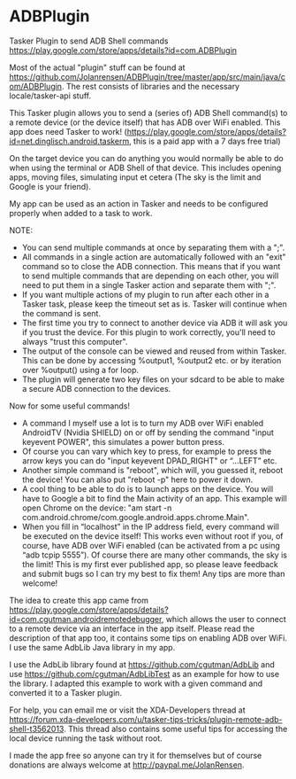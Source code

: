 # ADBPlugin
Tasker Plugin to send ADB Shell commands
https://play.google.com/store/apps/details?id=com.ADBPlugin

Most of the actual "plugin" stuff can be found at https://github.com/Jolanrensen/ADBPlugin/tree/master/app/src/main/java/com/ADBPlugin. The rest consists of libraries and the necessary locale/tasker-api stuff.

This Tasker plugin allows you to send a (series of) ADB Shell command(s) to a remote device (or the device itself) that has ADB over WiFi enabled. This app does need Tasker to work! (https://play.google.com/store/apps/details?id=net.dinglisch.android.taskerm, this is a paid app with a 7 days free trial)

On the target device you can do anything you would normally be able to do when using the terminal or ADB Shell of that device. This includes opening apps, moving files, simulating input et cetera (The sky is the limit and Google is your friend).

My app can be used as an action in Tasker and needs to be configured properly when added to a task to work.

NOTE: 
-	You can send multiple commands at once by separating them with a ";". 
-	All commands in a single action are automatically followed with an "exit" command so to close the ADB connection. This means that if you want to send multiple commands that are depending on each other, you will need to put them in a single Tasker action and separate them with ";".
-	If you want multiple actions of my plugin to run after each other in a Tasker task, please keep the timeout set as is. Tasker will continue when the command is sent.
-	The first time you try to connect to another device via ADB it will ask you if you trust the device. For this plugin to work correctly, you'll need to always "trust this computer".
-	The output of the console can be viewed and reused from within Tasker. This can be done by accessing %output1, %output2 etc. or by iteration over %output() using a for loop. 
-	The plugin will generate two key files on your sdcard to be able to make a secure ADB connection to the devices.

Now for some useful commands! 
-	A command I myself use a lot is to turn my ADB over WiFi enabled AndroidTV (Nvidia SHIELD) on or off by sending the command "input keyevent POWER", this simulates a power button press.
-	Of course you can vary which key to press, for example to press the arrow keys you can do "input keyevent DPAD_RIGHT" or “…LEFT” etc.
-	Another simple command is "reboot", which will, you guessed it, reboot the device! You can also put "reboot -p" here to power it down.
-	A cool thing to be able to do is to launch apps on the device. You will have to Google a bit to find the Main activity of an app. This example will open Chrome on the device: "am start -n com.android.chrome/com.google.android.apps.chrome.Main".
-	When you fill in “localhost” in the IP address field, every command will be executed on the device itself! This works even without root if you, of course, have ADB over WiFi enabled (can be activated from a pc using “adb tcpip 5555”).
Of course there are many other commands, the sky is the limit!
This is my first ever published app, so please leave feedback and submit bugs so I can try my best to fix them! Any tips are more than welcome!

The idea to create this app came from https://play.google.com/store/apps/details?id=com.cgutman.androidremotedebugger, which allows the user to connect to a remote device via an interface in the app itself. Please read the description of that app too, it contains some tips on enabling ADB over WiFi. I use the same AdbLib Java library in my app.

I use the AdbLib library found at https://github.com/cgutman/AdbLib and use https://github.com/cgutman/AdbLibTest as an example for how to use the library. I adapted this example to work with a given command and converted it to a Tasker plugin.

For help, you can email me or visit the XDA-Developers thread at https://forum.xda-developers.com/u/tasker-tips-tricks/plugin-remote-adb-shell-t3562013. This thread also contains some useful tips for accessing the local device running the task without root.

I made the app free so anyone can try it for themselves but of course donations are always welcome at http://paypal.me/JolanRensen.
